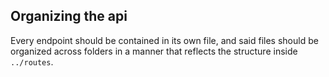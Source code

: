 ## Organizing the api

Every endpoint should be contained in its own file, and said files should be organized across folders in a manner that reflects the structure inside `../routes`.
